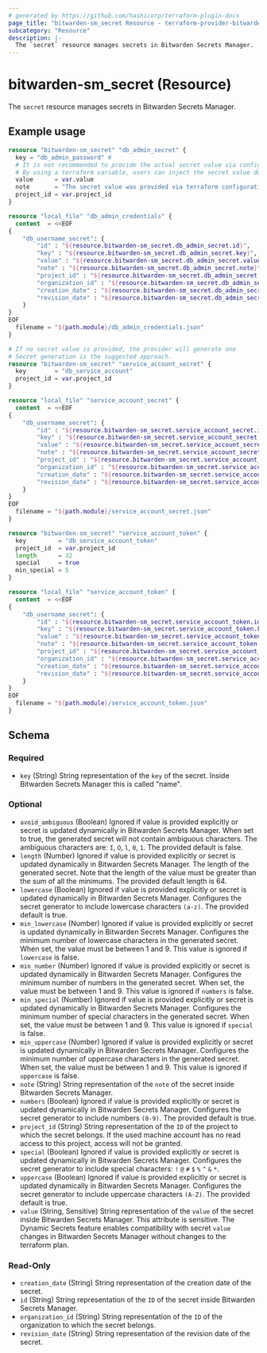 ```yaml
---
# generated by https://github.com/hashicorp/terraform-plugin-docs
page_title: "bitwarden-sm_secret Resource - terraform-provider-bitwarden-sm"
subcategory: "Resource"
description: |-
  The `secret` resource manages secrets in Bitwarden Secrets Manager.
---
```


# bitwarden-sm_secret (Resource)

The `secret` resource manages secrets in Bitwarden Secrets Manager.

## Example usage

```terraform
resource "bitwarden-sm_secret" "db_admin_secret" {
  key = "db_admin_password" #
  # It is not recommended to provide the actual secret value via configuration file
  # By using a terraform variable, users can inject the secret value during runtime via environment variables
  value      = var.value
  note       = "The secret value was provided via terraform configuration"
  project_id = var.project_id
}

resource "local_file" "db_admin_credentials" {
  content  = <<EOF
{
    "db_username_secret": {
        "id" : "${resource.bitwarden-sm_secret.db_admin_secret.id}",
        "key" : "${resource.bitwarden-sm_secret.db_admin_secret.key}",
        "value" : "${resource.bitwarden-sm_secret.db_admin_secret.value}",
        "note" : "${resource.bitwarden-sm_secret.db_admin_secret.note}",
        "project_id" : "${resource.bitwarden-sm_secret.db_admin_secret.project_id}",
        "organization_id" : "${resource.bitwarden-sm_secret.db_admin_secret.organization_id}",
        "creation_date" : "${resource.bitwarden-sm_secret.db_admin_secret.creation_date}",
        "revision_date" : "${resource.bitwarden-sm_secret.db_admin_secret.revision_date}"
    }
}
EOF
  filename = "${path.module}/db_admin_credentials.json"
}

# If no secret value is provided, the provider will generate one
# Secret generation is the suggested approach.
resource "bitwarden-sm_secret" "service_account_secret" {
  key        = "db_service_account"
  project_id = var.project_id
}

resource "local_file" "service_account_secret" {
  content  = <<EOF
{
    "db_username_secret": {
        "id" : "${resource.bitwarden-sm_secret.service_account_secret.id}",
        "key" : "${resource.bitwarden-sm_secret.service_account_secret.key}",
        "value" : "${resource.bitwarden-sm_secret.service_account_secret.value}",
        "note" : "${resource.bitwarden-sm_secret.service_account_secret.note}",
        "project_id" : "${resource.bitwarden-sm_secret.service_account_secret.project_id}",
        "organization_id" : "${resource.bitwarden-sm_secret.service_account_secret.organization_id}",
        "creation_date" : "${resource.bitwarden-sm_secret.service_account_secret.creation_date}",
        "revision_date" : "${resource.bitwarden-sm_secret.service_account_secret.revision_date}"
    }
}
EOF
  filename = "${path.module}/service_account_secret.json"
}

resource "bitwarden-sm_secret" "service_account_token" {
  key         = "db_service_account_token"
  project_id  = var.project_id
  length      = 32
  special     = true
  min_special = 5
}

resource "local_file" "service_account_token" {
  content  = <<EOF
{
    "db_username_secret": {
        "id" : "${resource.bitwarden-sm_secret.service_account_token.id}",
        "key" : "${resource.bitwarden-sm_secret.service_account_token.key}",
        "value" : "${resource.bitwarden-sm_secret.service_account_token.value}",
        "note" : "${resource.bitwarden-sm_secret.service_account_token.note}",
        "project_id" : "${resource.bitwarden-sm_secret.service_account_token.project_id}",
        "organization_id" : "${resource.bitwarden-sm_secret.service_account_token.organization_id}",
        "creation_date" : "${resource.bitwarden-sm_secret.service_account_token.creation_date}",
        "revision_date" : "${resource.bitwarden-sm_secret.service_account_token.revision_date}"
    }
}
EOF
  filename = "${path.module}/service_account_token.json"
}
```

<!-- schema generated by tfplugindocs -->
## Schema

### Required

- `key` (String) String representation of the `key` of the secret. Inside Bitwarden Secrets Manager this is called "name".

### Optional

- `avoid_ambiguous` (Boolean) Ignored if value is provided explicitly or secret is updated dynamically in Bitwarden Secrets Manager. When set to true, the generated secret will not contain ambiguous characters. The ambiguous characters are: `I`, `O`, `l`, `0`, `1`. The provided default is false.
- `length` (Number) Ignored if value is provided explicitly or secret is updated dynamically in Bitwarden Secrets Manager. The length of the generated secret. Note that the length of the value must be greater than the sum of all the minimums. The provided default length is 64.
- `lowercase` (Boolean) Ignored if value is provided explicitly or secret is updated dynamically in Bitwarden Secrets Manager. Configures the secret generator to include lowercase characters `(a-z)`.  The provided default is true.
- `min_lowercase` (Number) Ignored if value is provided explicitly or secret is updated dynamically in Bitwarden Secrets Manager. Configures the minimum number of lowercase characters in the generated secret. When set, the value must be between 1 and 9. This value is ignored if `lowercase` is false.
- `min_number` (Number) Ignored if value is provided explicitly or secret is updated dynamically in Bitwarden Secrets Manager. Configures the minimum number of numbers in the generated secret. When set, the value must be between 1 and 9. This value is ignored if `numbers` is false.
- `min_special` (Number) Ignored if value is provided explicitly or secret is updated dynamically in Bitwarden Secrets Manager. Configures the minimum number of special characters in the generated secret. When set, the value must be between 1 and 9. This value is ignored if `special` is false.
- `min_uppercase` (Number) Ignored if value is provided explicitly or secret is updated dynamically in Bitwarden Secrets Manager. Configures the minimum number of uppercase characters in the generated secret. When set, the value must be between 1 and 9. This value is ignored if `uppercase` is false.
- `note` (String) String representation of the `note` of the secret inside Bitwarden Secrets Manager.
- `numbers` (Boolean) Ignored if value is provided explicitly or secret is updated dynamically in Bitwarden Secrets Manager. Configures the secret generator to include numbers `(0-9)`. The provided default is true.
- `project_id` (String) String representation of the `ID` of the project to which the secret belongs. If the used machine account has no read access to this project, access will not be granted.
- `special` (Boolean) Ignored if value is provided explicitly or secret is updated dynamically in Bitwarden Secrets Manager. Configures the secret generator to include special characters: `!` `@` `#` `$` `%` `^` `&` `*`.
- `uppercase` (Boolean) Ignored if value is provided explicitly or secret is updated dynamically in Bitwarden Secrets Manager. Configures the secret generator to include uppercase characters `(A-Z)`. The provided default is true.
- `value` (String, Sensitive) String representation of the `value` of the secret inside Bitwarden Secrets Manager. This attribute is sensitive. The Dynamic Secrets feature enables compatibility with secret `value` changes in Bitwarden Secrets Manager without changes to the terraform plan.

### Read-Only

- `creation_date` (String) String representation of the creation date of the secret.
- `id` (String) String representation of the `ID` of the secret inside Bitwarden Secrets Manager.
- `organization_id` (String) String representation of the `ID` of the organization to which the secret belongs.
- `revision_date` (String) String representation of the revision date of the secret.
